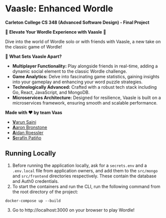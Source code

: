 # Vaasle: Enhanced Wordle 
**Carleton College CS 348 (Advanced Software Design) - Final Project**

🌟 **Elevate Your Wordle Experience with Vaasle** 🌟

Dive into the world of Wordle solo or with friends with Vaasle, a new take on the classic game of Wordle! 

🚀 **What Sets Vaasle Apart?**
- **Multiplayer Functionality:** Play alongside friends in real-time, adding a dynamic social element to the classic Wordle challenge.
- **Game Analytics:** Delve into fascinating game statistics, gaining insights into your gameplay and enhancing your word puzzle strategies.
- **Technologically Advanced:** Crafted with a robust tech stack including Go, React, JavaScript, and MongoDB.
- **Microservices Architecture:** Designed for resilience, Vaasle is built on a microservices framework, ensuring smooth and scalable performance.


**Made with ❤️ by team Vaas**

- [**V**arun Saini](https://github.com/VarunSaini02)
- [**A**aron Bronstone](https://github.com/abronstone)
- [**A**idan Roessler](https://github.com/AidanRoessler)
- [**S**erafín Patiño](https://github.com/spatino1234)


## Running Locally
1. Before running the application locally, ask for a `secrets.env` and a `.env.local` file from application owners, and add them to the `src/mongo` and `src/frontend` directories respectively. These contain the database and Auth0 credentials.
2. To start the containers and run the CLI, run the following command from the root directory of the project:
```
docker-compose up --build
```
3. Go to http://localhost:3000 on your browser to play Wordle!